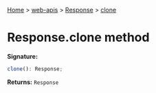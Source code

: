 [Home](./index) &gt; [web-apis](./web-apis.md) &gt; [Response](./web-apis.response.md) &gt; [clone](./web-apis.response.clone.md)

# Response.clone method


**Signature:**
```javascript
clone(): Response;
```
**Returns:** `Response`

